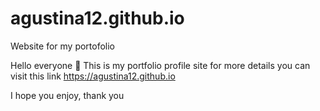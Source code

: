 # agustina12.github.io
Website for my portofolio

Hello everyone 👋
This is my portfolio profile site for more details you can visit this link https://agustina12.github.io

I hope you enjoy, thank you
